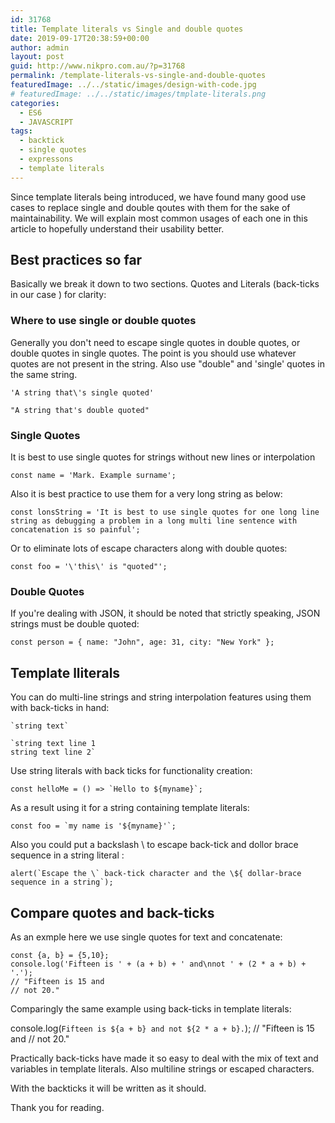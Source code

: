 ```yaml
---
id: 31768
title: Template literals vs Single and double quotes
date: 2019-09-17T20:38:59+00:00
author: admin
layout: post
guid: http://www.nikpro.com.au/?p=31768
permalink: /template-literals-vs-single-and-double-quotes
featuredImage: ../../static/images/design-with-code.jpg
# featuredImage: ../../static/images/tmplate-literals.png
categories:
  - ES6
  - JAVASCRIPT
tags:
  - backtick
  - single quotes
  - expressons
  - template literals
---
```


Since template literals being introduced, we have found many good use cases to replace single and double qoutes with them for the sake of maintainability. We will explain most common usages of each one in this article to hopefully understand their usability better.

## Best practices so far

Basically we break it down to two sections. Quotes and Literals (back-ticks in our case ) for clarity:

### Where to use single or double quotes

Generally you don't need to escape single quotes in double quotes, or double quotes in single quotes. The point is you should use whatever quotes are not present in the string. Also use "double" and 'single' quotes in the same string.

```
'A string that\'s single quoted'

"A string that's double quoted"
```

### Single Quotes

It is best to use single quotes for strings without new lines or interpolation

```
const name = 'Mark. Example surname';
```

Also it is best practice to use them for a very long string as below:

```
const lonsString = 'It is best to use single quotes for one long line string as debugging a problem in a long multi line sentence with concatenation is so painful';
```

Or to eliminate lots of escape characters along with double quotes:

```
const foo = '\'this\' is "quoted"';
```

### Double Quotes

If you're dealing with JSON, it should be noted that strictly speaking, JSON strings must be double quoted:

```
const person = { name: "John", age: 31, city: "New York" };
```

## Template lliterals

You can do multi-line strings and string interpolation features using them with back-ticks in hand:

```
`string text`

`string text line 1
string text line 2`
```

Use string literals with back ticks for functionality creation:

```
const helloMe = () => `Hello to ${myname}`;
```

As a result using it for a string containing template literals:

```
const foo = `my name is '${myname}'`;
```

Also you could put a backslash \ to escape back-tick and dollor brace sequence in a string literal :

```
alert(`Escape the \` back-tick character and the \${ dollar-brace sequence in a string`);
```

## Compare quotes and back-ticks

As an exmple here we use single quotes for text and concatenate:

```
const {a, b} = {5,10};
console.log('Fifteen is ' + (a + b) + ' and\nnot ' + (2 * a + b) + '.');
// "Fifteen is 15 and
// not 20."
```

Comparingly the same example using back-ticks in template literals:

console.log(`Fifteen is ${a + b} and not ${2 * a + b}.`);
// "Fifteen is 15 and
// not 20."

Practically back-ticks have made it so easy to deal with the mix of text and variables in template literals. Also multiline strings or escaped characters.

With the backticks it will be written as it should.

Thank you for reading.
